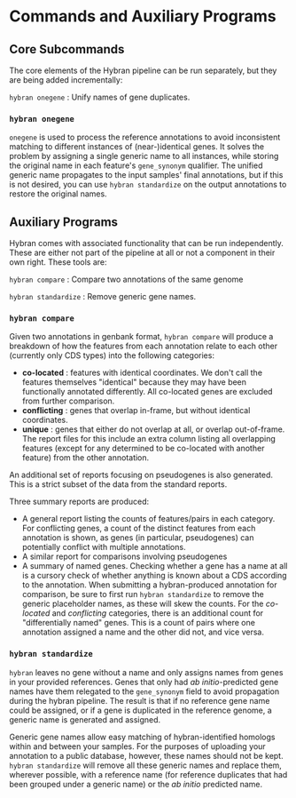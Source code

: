 # Commands and Auxiliary Programs

## Core Subcommands
The core elements of the Hybran pipeline can be run separately, but they are being added incrementally:

`hybran onegene`
: Unify names of gene duplicates.

### `hybran onegene`

`onegene` is used to process the reference annotations to avoid inconsistent matching to different instances of (near-)identical genes.
It solves the problem by assigning a single generic name to all instances, while storing the original name in each feature's `gene_synonym` qualifier.
The unified generic name propagates to the input samples' final annotations, but if this is not desired, you can use `hybran standardize` on the output annotations to restore the original names.


## Auxiliary Programs

Hybran comes with associated functionality that can be run independently.
These are either not part of the pipeline at all or not a component in their own right.
These tools are:

`hybran compare`
: Compare two annotations of the same genome

`hybran standardize`
: Remove generic gene names.


### `hybran compare`

Given two annotations in genbank format, `hybran compare` will produce a breakdown of how the features from each annotation relate to each other (currently only CDS types) into the following categories:

- **co-located**
: features with identical coordinates.
We don't call the features themselves "identical" because they may have been functionally annotated differently.
All co-located genes are excluded from further comparison.
- **conflicting**
: genes that overlap in-frame, but without identical coordinates.
- **unique**
: genes that either do not overlap at all, or overlap out-of-frame.
The report files for this include an extra column listing all overlapping features (except for any determined to be co-located with another feature) from the other annotation.

An additional set of reports focusing on pseudogenes is also generated.
This is a strict subset of the data from the standard reports.

Three summary reports are produced:
- A general report listing the counts of features/pairs in each category.
  For conflicting genes, a count of the distinct features from each annotation is shown, as genes (in particular, pseudogenes) can potentially conflict with multiple annotations.
- A similar report for comparisons involving pseudogenes
- A summary of named genes.
Checking whether a gene has a name at all is a cursory check of whether anything is known about a CDS according to the annotation.
When submitting a hybran-produced annotation for comparison, be sure to first run `hybran standardize` to remove the generic placeholder names, as these will skew the counts.
For the *co-located* and *conflicting* categories, there is an additional count for "differentially named" genes.
This is a count of pairs where one annotation assigned a name and the other did not, and vice versa.


### `hybran standardize`

`hybran` leaves no gene without a name and only assigns names from genes in your provided references.
Genes that only had *ab initio*-predicted gene names have them relegated to the `gene_synonym` field to avoid propagation during the hybran pipeline.
The result is that if no reference gene name could be assigned, or if a gene is duplicated in the reference genome, a generic name is generated and assigned.

Generic gene names allow easy matching of hybran-identified homologs within and between your samples.
For the purposes of uploading your annotation to a public database, however, these names should not be kept.
`hybran standardize` will remove all these generic names and replace them, wherever possible, with a reference name (for reference duplicates that had been grouped under a generic name) or the *ab initio* predicted name.
